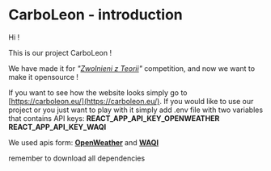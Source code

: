 # CarboLeon - introduction 

Hi !

This is our project CarboLeon !

We have made it for *"[Zwolnieni z Teorii](https://zwolnienizteorii.pl/)"* competition, and now we want to make it opensource !

If you want to see how the website looks simply go to [https://carboleon.eu/](https://carboleon.eu/).
If you would like to use our project or you just want to play with it simply add .env file with two variables that contains API keys:
    **REACT_APP_API_KEY_OPENWEATHER**
    **REACT_APP_API_KEY_WAQI**

We used apis form:
    [**OpenWeather**](https://openweathermap.org/) and 
    [**WAQI**](https://waqi.info/)

remember to download all dependencies
